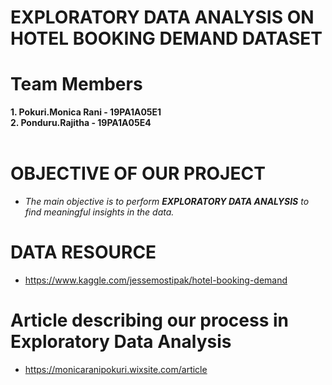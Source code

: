 # EXPLORATORY DATA ANALYSIS ON HOTEL BOOKING DEMAND DATASET

 #  Team Members
 **1. Pokuri.Monica Rani - 19PA1A05E1**\
 **2. Ponduru.Rajitha    - 19PA1A05E4**
 <br></br>
 
 
 
  
 # OBJECTIVE OF OUR PROJECT
  * <i>The main objective is to perform <b> EXPLORATORY DATA ANALYSIS</B> to find meaningful insights in the data.</i>

 # DATA RESOURCE
   * https://www.kaggle.com/jessemostipak/hotel-booking-demand
   
# Article describing our process in Exploratory Data Analysis
* https://monicaranipokuri.wixsite.com/article
